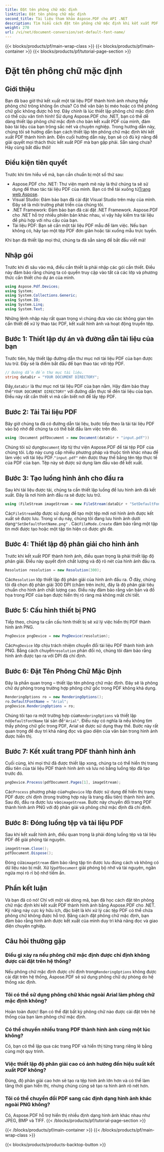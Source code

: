 ```yaml
---
title: Đặt tên phông chữ mặc định
linktitle: Đặt tên phông chữ mặc định
second_title: Tài liệu tham khảo Aspose.PDF cho API .NET
description: Tìm hiểu cách đặt tên phông chữ mặc định khi kết xuất PDF thành hình ảnh bằng Aspose.PDF cho .NET. Hướng dẫn này bao gồm các điều kiện tiên quyết, hướng dẫn từng bước và Câu hỏi thường gặp.
weight: 270
url: /vi/net/document-conversion/set-default-font-name/
---
```


{{< blocks/products/pf/main-wrap-class >}}
{{< blocks/products/pf/main-container >}}
{{< blocks/products/pf/tutorial-page-section >}}

# Đặt tên phông chữ mặc định

## Giới thiệu

Bạn đã bao giờ thử kết xuất một tài liệu PDF thành hình ảnh nhưng thấy phông chữ trông không ổn chưa? Có thể văn bản bị méo hoặc có thể phông chữ gốc không được hỗ trợ. Đây chính là lúc thiết lập phông chữ mặc định có thể cứu vãn tình hình! Sử dụng Aspose.PDF cho .NET, bạn có thể dễ dàng thiết lập phông chữ mặc định cho bản kết xuất PDF của mình, đảm bảo tài liệu của bạn trông sắc nét và chuyên nghiệp. Trong hướng dẫn này, chúng tôi sẽ hướng dẫn bạn cách thiết lập tên phông chữ mặc định khi kết xuất PDF thành hình ảnh. Đến cuối hướng dẫn này, bạn sẽ có đủ kỹ năng để giải quyết mọi thách thức kết xuất PDF mà bạn gặp phải. Sẵn sàng chưa? Hãy cùng bắt đầu thôi!

## Điều kiện tiên quyết

Trước khi tìm hiểu về mã, bạn cần chuẩn bị một số thứ sau:

- Aspose.PDF cho .NET: Thư viện mạnh mẽ này là thứ chúng ta sẽ sử dụng để thao tác tài liệu PDF của mình. Bạn có thể tải xuống từ[Trang web Aspose](https://releases.aspose.com/pdf/net/).
- Visual Studio: Đảm bảo bạn đã cài đặt Visual Studio trên máy của mình. Đây sẽ là môi trường phát triển của chúng tôi.
- .NET Framework: Đảm bảo bạn đã cài đặt .NET Framework. Aspose.PDF cho .NET hỗ trợ nhiều phiên bản khác nhau, vì vậy hãy kiểm tra tài liệu để phù hợp với nhu cầu của bạn.
- Tài liệu PDF: Bạn sẽ cần một tài liệu PDF mẫu để làm việc. Nếu bạn không có, hãy tạo một tệp PDF đơn giản hoặc tải xuống mẫu trực tuyến.

Khi bạn đã thiết lập mọi thứ, chúng ta đã sẵn sàng để bắt đầu viết mã!

## Nhập gói

Trước khi đi sâu vào mã, điều cần thiết là phải nhập các gói cần thiết. Điều này đảm bảo rằng chúng ta có quyền truy cập vào tất cả các lớp và phương thức cần thiết cho dự án của mình.

```csharp
using Aspose.Pdf.Devices;
using System;
using System.Collections.Generic;
using System.IO;
using System.Linq;
using System.Text;
```

Những lệnh nhập này rất quan trọng vì chúng đưa vào các không gian tên cần thiết để xử lý thao tác PDF, kết xuất hình ảnh và hoạt động truyền tệp.

## Bước 1: Thiết lập dự án và đường dẫn tài liệu của bạn

Trước tiên, hãy thiết lập đường dẫn thư mục nơi tài liệu PDF của bạn được lưu trữ. Đây sẽ là điểm bắt đầu để bạn thao tác với tệp PDF.

```csharp
// Đường dẫn đến thư mục tài liệu.
string dataDir = "YOUR DOCUMENT DIRECTORY";
```
 Đây,`dataDir` là thư mục nơi tài liệu PDF của bạn nằm. Hãy đảm bảo thay thế`"YOUR DOCUMENT DIRECTORY"` với đường dẫn thực tế đến tài liệu của bạn. Điều này rất cần thiết vì mã cần biết nơi để lấy tệp PDF.

## Bước 2: Tải Tài liệu PDF

Bây giờ chúng ta đã có đường dẫn tài liệu, bước tiếp theo là tải tài liệu PDF vào bộ nhớ để chúng ta có thể bắt đầu làm việc trên đó.

```csharp
using (Document pdfDocument = new Document(dataDir + "input.pdf"))
```
 Chúng tôi sử dụng`Document` lớp từ thư viện Aspose.PDF để tải tệp PDF của chúng tôi. Lớp này cung cấp nhiều phương pháp và thuộc tính khác nhau để làm việc với tài liệu PDF.`"input.pdf"` nên được thay thế bằng tên tệp thực tế của PDF của bạn. Tệp này sẽ được sử dụng làm đầu vào để kết xuất.

## Bước 3: Tạo luồng hình ảnh cho đầu ra

Sau khi tài liệu được tải, chúng ta cần thiết lập luồng để lưu hình ảnh đã kết xuất. Đây là nơi hình ảnh đầu ra sẽ được lưu trữ.

```csharp
using (FileStream imageStream = new FileStream(dataDir + "SetDefaultFontName.png", FileMode.Create))
```
 Các`FileStream`lớp được sử dụng để tạo một tệp mới nơi hình ảnh được kết xuất sẽ được lưu. Trong ví dụ này, chúng tôi đang lưu hình ảnh dưới dạng`"SetDefaultFontName.png"` . Các`FileMode.Create` đảm bảo rằng một tập tin mới được tạo hoặc một tập tin hiện có được ghi đè.

## Bước 4: Thiết lập độ phân giải cho hình ảnh

Trước khi kết xuất PDF thành hình ảnh, điều quan trọng là phải thiết lập độ phân giải. Điều này quyết định chất lượng và độ rõ nét của hình ảnh đầu ra.

```csharp
Resolution resolution = new Resolution(300);
```
 Các`Resolution` lớp thiết lập độ phân giải của hình ảnh đầu ra. Ở đây, chúng tôi đã chọn độ phân giải 300 DPI (chấm trên inch), đây là độ phân giải tiêu chuẩn cho hình ảnh chất lượng cao. Điều này đảm bảo rằng văn bản và đồ họa trong PDF của bạn được hiển thị rõ ràng mà không mất chi tiết.

## Bước 5: Cấu hình thiết bị PNG

Tiếp theo, chúng ta cần cấu hình thiết bị sẽ xử lý việc hiển thị PDF thành hình ảnh PNG.

```csharp
PngDevice pngDevice = new PngDevice(resolution);
```
 Các`PngDevice` lớp chịu trách nhiệm chuyển đổi tài liệu PDF thành hình ảnh PNG. Bằng cách chuyển`resolution` phản đối nó, chúng tôi đảm bảo rằng hình ảnh được tạo ra với DPI đã chỉ định.

## Bước 6: Đặt Tên Phông Chữ Mặc Định

Đây là phần quan trọng – thiết lập tên phông chữ mặc định. Đây sẽ là phông chữ dự phòng trong trường hợp phông chữ gốc trong PDF không khả dụng.

```csharp
RenderingOptions ro = new RenderingOptions();
ro.DefaultFontName = "Arial";
pngDevice.RenderingOptions = ro;
```
 Chúng tôi tạo ra một trường hợp của`RenderingOptions` và thiết lập nó`DefaultFontName` tài sản để`"Arial"`. Điều này có nghĩa là nếu không tìm thấy phông chữ gốc trong PDF, Arial sẽ được sử dụng thay thế. Bước này rất quan trọng để duy trì khả năng đọc và giao diện của văn bản trong hình ảnh được hiển thị.

## Bước 7: Kết xuất trang PDF thành hình ảnh

Cuối cùng, khi mọi thứ đã được thiết lập xong, chúng ta có thể hiển thị trang đầu tiên của tài liệu PDF thành hình ảnh và lưu nó bằng luồng tệp đã tạo trước đó.

```csharp
pngDevice.Process(pdfDocument.Pages[1], imageStream);
```
 Các`Process` phương pháp của`PngDevice` lớp được sử dụng để hiển thị trang PDF được chỉ định (trong trường hợp này là trang đầu tiên) thành hình ảnh. Sau đó, đầu ra được lưu vào`imageStream`. Bước này chuyển đổi trang PDF thành hình ảnh PNG với độ phân giải và phông chữ mặc định đã chỉ định.

## Bước 8: Đóng luồng tệp và tài liệu PDF

Sau khi kết xuất hình ảnh, điều quan trọng là phải đóng luồng tệp và tài liệu PDF để giải phóng tài nguyên.

```csharp
imageStream.Close();
pdfDocument.Dispose();
```
Đóng cửa`imageStream` đảm bảo rằng tập tin được lưu đúng cách và không có dữ liệu nào bị mất. Xử lý`pdfDocument` giải phóng bộ nhớ và tài nguyên, ngăn ngừa mọi rò rỉ bộ nhớ tiềm ẩn.

## Phần kết luận

Và bạn đã có nó! Chỉ với một vài dòng mã, bạn đã học cách đặt tên phông chữ mặc định khi kết xuất PDF thành hình ảnh bằng Aspose.PDF cho .NET. Kỹ năng này cực kỳ hữu ích, đặc biệt là khi xử lý các tệp PDF có thể chứa phông chữ không được hỗ trợ. Bằng cách đặt phông chữ mặc định, bạn đảm bảo rằng hình ảnh được kết xuất của mình duy trì khả năng đọc và giao diện chuyên nghiệp.

## Câu hỏi thường gặp

### Điều gì xảy ra nếu phông chữ mặc định được chỉ định không được cài đặt trên hệ thống?
 Nếu phông chữ mặc định được chỉ định trong`RenderingOptions` không được cài đặt trên hệ thống, Aspose.PDF sẽ sử dụng phông chữ dự phòng do hệ thống xác định.

### Tôi có thể sử dụng phông chữ khác ngoài Arial làm phông chữ mặc định không?
Hoàn toàn được! Bạn có thể đặt bất kỳ phông chữ nào được cài đặt trên hệ thống của bạn làm phông chữ mặc định.

### Có thể chuyển nhiều trang PDF thành hình ảnh cùng một lúc không?
Có, bạn có thể lặp qua các trang PDF và hiển thị từng trang riêng lẻ bằng cùng một quy trình.

### Việc thiết lập độ phân giải cao có ảnh hưởng đến hiệu suất kết xuất PDF không?
Đúng, độ phân giải cao hơn sẽ tạo ra tệp hình ảnh lớn hơn và có thể làm tăng thời gian hiển thị, nhưng chúng cũng sẽ tạo ra hình ảnh rõ nét hơn.

### Tôi có thể chuyển đổi PDF sang các định dạng hình ảnh khác ngoài PNG không?
Có, Aspose.PDF hỗ trợ hiển thị nhiều định dạng hình ảnh khác nhau như JPEG, BMP và TIFF.
{{< /blocks/products/pf/tutorial-page-section >}}

{{< /blocks/products/pf/main-container >}}
{{< /blocks/products/pf/main-wrap-class >}}

{{< blocks/products/products-backtop-button >}}
